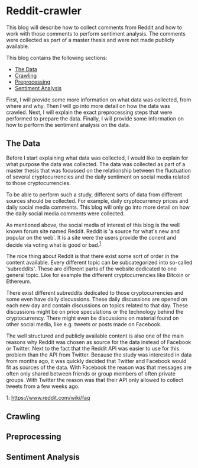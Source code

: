 # Reddit-crawler

This blog will describe how to collect comments from Reddit and how to work with those comments to perform sentiment analysis. The comments were collected as part of a master thesis and were not made publicly available.

This blog contains the following sections:
* [The Data](#the-data)
* [Crawling](#crawling)
* [Preprocessing](#preprocessing)
* [Sentiment Analysis](#sentiment-analysis)

First, I will provide some more information on what data was collected, from where and why. Then I will go into more detail on how the data was crawled. Next, I will explain the exact preprocessing steps that were performed to prepare the data. Finally, I will provide some information on how to perform the sentiment analysis on the data.

## The Data

Before I start explaining what data was collected, I would like to explain for what purpose the data was collected. The data was collected as part of a master thesis that was focussed on the relationship between the fluctuation of several cryptocurrencies and the daily sentiment on social media related to those cryptocurrencies. 

To be able to perform such a study, different sorts of data from different sources should be collected. For example, daily cryptocurrency prices and daily social media comments. This blog will only go into more detail on how the daily social media comments were collected. 

As mentioned above, the social media of interest of this blog is the well known forum site named Reddit. Reddit is 'a source for what's new and popular on the web'. It is a site were the users provide the conent and decide via voting what is good or bad.<sup>[1](#reddit-footnote)</sup>

The nice thing about Reddit is that there exist some sort of order in the content available. Every different topic can be subcategorized into so-called 'subreddits'. These are different parts of the website dedicated to one general topic. Like for example the different cryptocurrencies like Bitcoin or Ethereum. 

There exist different subreddits dedicated to those cryptocurrencies and some even have daily discussions. These daily discussions are opened on each new day and contain discussions on topics related to that day. These discussions might be on price speculations or the technology behind the cryptocurrency. There might even be discussions on material found on other social media, like e.g. tweets or posts made on Facebook. 

The well structured and publicly available content is also one of the main reasons why Reddit was chosen as source for the data instead of Facebook or Twitter. Next to the fact that the Reddit API was easier to use for this problem than the API from Twitter. Because the study was interested in data from months ago, it was quickly decided that Twitter and Facebook would fit as sources of the data. With Facebook the reason was that messages are often only shared between friends or group members of often private groups. With Twitter the reason was that their API only allowed to collect tweets from a few weeks ago. 



<a name="reddit-footnote">1</a>: https://www.reddit.com/wiki/faq
## Crawling

## Preprocessing

## Sentiment Analysis

